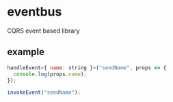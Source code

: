 # eventbus
CQRS event based library

## example
```js
handleEvent<{ name: string }>("sendName", props => {
  console.log(props.name);
});

invokeEvent("sendName");
```
